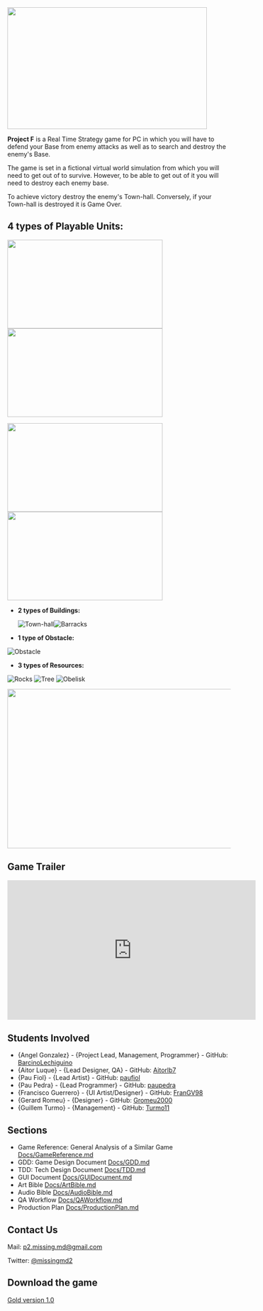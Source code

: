 <img src="https://github.com/BarcinoLechiguino/Project_F/blob/master/docs/Images/Renders/Logo.png?raw=true" width="450" height="275" />


**Project F** is a Real Time Strategy game for PC in which you will have to defend your Base from enemy attacks as well as to search and destroy the enemy's Base.

The game is set in a fictional virtual world simulation from which you will need to get out of to survive. However, to be able to get out of it you will need to destroy each enemy base.

To achieve victory destroy the enemy's Town-hall. Conversely, if your Town-hall is destroyed it is Game Over.
## 4 types of Playable Units:

 <img src="    https://github.com/BarcinoLechiguino/Project_F/blob/master/docs/Images/Renders/Gatherer_render.png?raw=true" width="350" height="200" />  <img src="    https://github.com/BarcinoLechiguino/Project_F/blob/master/docs/Images/Renders/Scout_render.png?raw=true" width="350" height="200" />
    
<img src="    https://github.com/BarcinoLechiguino/Project_F/blob/master/docs/Images/Renders/Infantry_render.png?raw=true" width="350" height="200" /> <img src="    https://github.com/BarcinoLechiguino/Project_F/blob/master/docs/Images/Renders/Heavy_render.png?raw=true" width="350" height="200" />
    
 
* **2 types of Buildings:**
  
  ![Town-hall](https://github.com/BarcinoLechiguino/Project_F/blob/master/Source/Resources/Assets/entities/ally_building_townhall.png?raw=true)![Barracks](https://github.com/BarcinoLechiguino/Project_F/blob/master/Source/Resources/Assets/entities/ally_building_barracks.png?raw=true)
    
* **1 type of Obstacle:**

![Obstacle](https://github.com/BarcinoLechiguino/Project_F/blob/master/Source/Resources/Assets/entities/neutral_obstacle_boulder.png?raw=true)

* **3 types of Resources:**

![Rocks](https://github.com/BarcinoLechiguino/Project_F/blob/master/Source/Resources/Assets/entities/neutral_resource_rocks.png?raw=true)
![Tree](https://github.com/BarcinoLechiguino/Project_F/blob/master/Source/Resources/Assets/entities/neutral_resource_trees.png?raw=true)
![Obelisk](https://github.com/BarcinoLechiguino/Project_F/blob/master/Source/Resources/Assets/entities/neutral_resource_obelisk.png?raw=true)

 <img src="https://github.com/BarcinoLechiguino/Project_F/blob/master/docs/Images/Renders/Ingame_screenshot_2.png?raw=true" width="780" height="360" />
    
  
## Game Trailer

<iframe width="560" height="315" src="https://www.youtube.com/embed/wLec3TXacLE" frameborder="0" allow="accelerometer; autoplay; encrypted-media; gyroscope; picture-in-picture" allowfullscreen></iframe>

## Students Involved
 - {Angel Gonzalez} - {Project Lead, Management, Programmer} - GitHub: [BarcinoLechiguino](https://github.com/BarcinoLechiguino)
 - {Aitor Luque} - {Lead Designer, QA} - GitHub: [Aitorlb7](https://github.com/Aitorlb7)
 - {Pau Fiol} - {Lead Artist} - GitHub: [paufiol](https://github.com/paufiol)
 - {Pau Pedra} - {Lead Programmer} - GitHub: [paupedra](https://github.com/paupedra)
 - {Francisco Guerrero} - {UI Artist/Designer} - GitHub: [FranGV98](https://github.com/FranGV98)
 - {Gerard Romeu} - {Designer} - GitHub: [Gromeu2000](https://github.com/Gromeu2000)
 - {Guillem Turmo} - {Management} - GitHub: [Turmo11](https://github.com/Turmo11)

## Sections
 - Game Reference: General Analysis of a Similar Game [Docs/GameReference.md](https://github.com/BarcinoLechiguino/Project_F/blob/master/docs/GameReference.md)
 - GDD: Game Design Document [Docs/GDD.md](https://github.com/BarcinoLechiguino/Project_F/blob/master/docs/GDD.md)
 - TDD: Tech Design Document [Docs/TDD.md](https://github.com/BarcinoLechiguino/Project_F/blob/master/docs/TDD.md)
 - GUI Document [Docs/GUIDocument.md](https://github.com/BarcinoLechiguino/Project_F/blob/master/docs/GuiDocument.md)
 - Art Bible [Docs/ArtBible.md](https://github.com/BarcinoLechiguino/Project_F/blob/master/docs/ArtBible.md)
 - Audio Bible [Docs/AudioBible.md](https://github.com/BarcinoLechiguino/Project_F/blob/master/docs/AudioBible.md)
 - QA Workflow [Docs/QAWorkflow.md](https://github.com/BarcinoLechiguino/Project_F/blob/master/docs/QAWorkflow.md)
 - Production Plan [Docs/ProductionPlan.md](https://github.com/BarcinoLechiguino/Project_F/blob/master/docs/ProductionPlan.md)
 
## Contact Us

Mail: p2.missing.md@gmail.com

Twitter: [@missingmd2](<https://twitter.com/missingmd2>)

## Download the game

[Gold version 1.0](<https://github.com/BarcinoLechiguino/Project_F/releases/tag/v1.0>)


